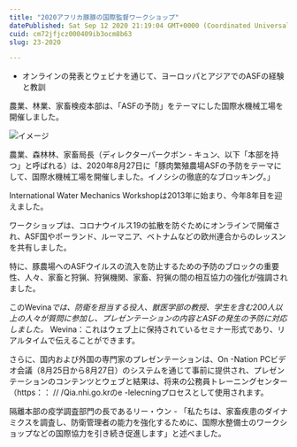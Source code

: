 ```yaml
---
title: "2020アフリカ豚豚の国際監督ワークショップ"
datePublished: Sat Sep 12 2020 21:19:04 GMT+0000 (Coordinated Universal Time)
cuid: cm72jfjcz000409ib3ocm8b63
slug: 23-2020

---
```



- オンラインの発表とウェビナを通じて、ヨーロッパとアジアでのASFの経験と教訓

農業、林業、家畜検疫本部は、「ASFの予防」をテーマにした国際水機械工場を開催しました。

![イメージ](https://cdn.hashnode.com/res/hashnode/image/upload/v1739402654232/9d7a470a-350d-4295-a453-5c6743c3f482.jpeg)

農業、森林林、家畜局長（ディレクターパークボン - キュン、以下「本部を持つ」と呼ばれる）は、2020年8月27日に「豚肉繁殖農場ASFの予防をテーマにして、国際水機械工場を開催しました。イノシシの徹底的なブロッキング。」

International Water Mechanics Workshopは2013年に始まり、今年8年目を迎えました。

ワークショップは、コロナウイルス19の拡散を防ぐためにオンラインで開催され、ASF国やポーランド、ルーマニア、ベトナムなどの欧州連合からのレッスンを共有しました。

特に、豚農場へのASFウイルスの流入を防止するための予防のブロックの重要性、人々、家畜と狩猟、狩猟機関、家畜、狩猟の間の相互協力の強化が強調されました。

このWevina*では、防衛を担当する役人、獣医学部の教授、学生を含む200人以上の人々が質問に参加し、プレゼンテーションの内容とASFの発生の予防に対応しました。* Wevina：これはウェブ上に保持されているセミナー形式であり、リアルタイムで伝えることができます。

さらに、国内および外国の専門家のプレゼンテーションは、On -Nation PCビデオ会議（8月25日から8月27日）のシステムを通じて事前に提供され、プレゼンテーションのコンテンツとウェブと結果は、将来の公務員トレーニングセンター（https：： // /Qia.nhi.go.krのe -lelecningプロセスとして使用されます。

隔離本部の疫学調査部門の長であるリー・ウン - 「私たちは、家畜疾患のダイナミクスを調査し、防衛管理者の能力を強化するために、国際水整備士の​​ワークショップなどの国際協力を引き続き促進します」と述べました。